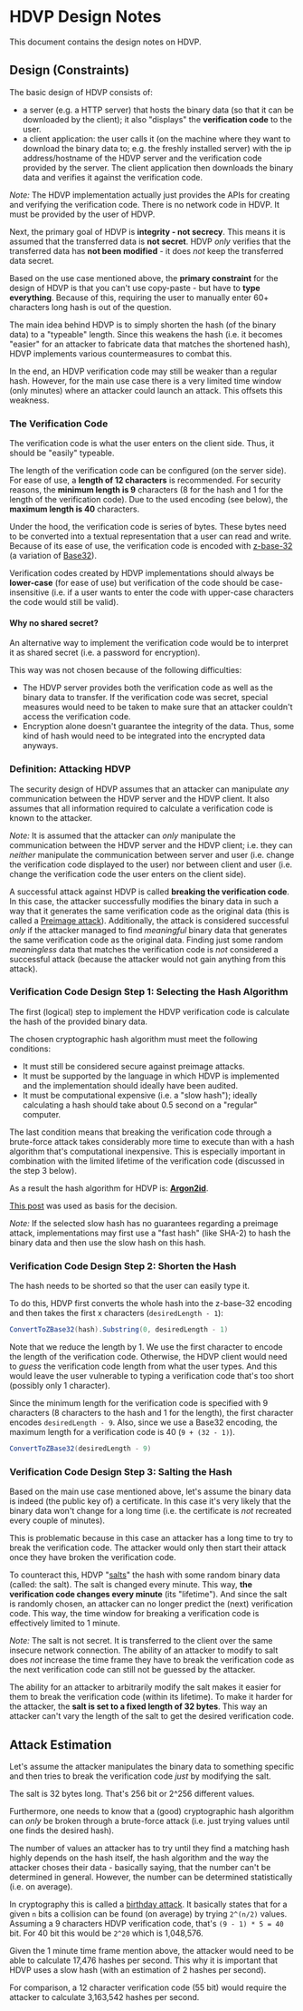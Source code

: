 # HDVP Design Notes

This document contains the design notes on HDVP.

## Design (Constraints)

The basic design of HDVP consists of:

* a server (e.g. a HTTP server) that hosts the binary data (so that it can be downloaded by the client); it also "displays" the **verification code** to the user.
* a client application: the user calls it (on the machine where they want to download the binary data to; e.g. the freshly installed server) with the ip address/hostname of the HDVP server and the verification code provided by the server. The client application then downloads the binary data and verifies it against the verification code.

*Note:* The HDVP implementation actually just provides the APIs for creating and verifying the verification code. There is no network code in HDVP. It must be provided by the user of HDVP.

Next, the primary goal of HDVP is **integrity - not secrecy**. This means it is assumed that the transferred data is **not secret**. HDVP *only* verifies that the transferred data has **not been modified** - it does *not* keep the transferred data secret.

Based on the use case mentioned above, the **primary constraint** for the design of HDVP is that you can't use copy-paste - but have to **type everything**. Because of this, requiring the user to manually enter 60+ characters long hash is out of the question.

The main idea behind HDVP is to simply shorten the hash (of the binary data) to a "typeable" length. Since this weakens the hash (i.e. it becomes "easier" for an attacker to fabricate data that matches the shortened hash), HDVP implements various countermeasures to combat this.

In the end, an HDVP verification code may still be weaker than a regular hash. However, for the main use case there is a very limited time window (only minutes) where an attacker could launch an attack. This offsets this weakness.

### The Verification Code

The verification code is what the user enters on the client side. Thus, it should be "easily" typeable.

The length of the verification code can be configured (on the server side). For ease of use, a **length of 12 characters** is recommended. For security reasons, the **minimum length is 9** characters (8 for the hash and 1 for the length of the verification code). Due to the used encoding (see below), the **maximum length is 40** characters.

Under the hood, the verification code is series of bytes. These bytes need to be converted into a textual representation that a user can read and write. Because of its ease of use, the verification code is encoded with [z-base-32](http://philzimmermann.com/docs/human-oriented-base-32-encoding.txt) (a variation of [Base32](https://en.wikipedia.org/wiki/Base32)).

Verification codes created by HDVP implementations should always be **lower-case** (for ease of use) but verification of the code should be case-insensitive (i.e. if a user wants to enter the code with upper-case characters the code would still be valid).

#### Why no shared secret?

An alternative way to implement the verification code would be to interpret it as shared secret (i.e. a password for encryption).

This way was not chosen because of the following difficulties:

* The HDVP server provides both the verification code as well as the binary data to transfer. If the verification code was secret, special measures would need to be taken to make sure that an attacker couldn't access the verification code.
* Encryption alone doesn't guarantee the integrity of the data. Thus, some kind of hash would need to be integrated into the encrypted data anyways.

### Definition: Attacking HDVP

The security design of HDVP assumes that an attacker can manipulate *any* communication between the HDVP server and the HDVP client. It also assumes that all information required to calculate a verification code is known to the attacker.

*Note:* It is assumed that the attacker can *only* manipulate the communication between the HDVP server and the HDVP client; i.e. they can *neither* manipulate the communication between server and user (i.e. change the verification code displayed to the user) nor between client and user (i.e. change the verification code the user enters on the client side).

A successful attack against HDVP is called **breaking the verification code**. In this case, the attacker successfully modifies the binary data in such a way that it generates the same verification code as the original data (this is called a [Preimage attack](https://en.wikipedia.org/wiki/Preimage_attack)). Additionally, the attack is considered successful *only* if the attacker managed to find *meaningful* binary data that generates the same verification code as the original data. Finding just some random *meaningless* data that matches the verification code is *not* considered a successful attack (because the attacker would not gain anything from this attack).

### Verification Code Design Step 1: Selecting the Hash Algorithm

The first (logical) step to implement the HDVP verification code is calculate the hash of the provided binary data.

The chosen cryptographic hash algorithm must meet the following conditions:

* It must still be considered secure against preimage attacks.
* It must be supported by the language in which HDVP is implemented and the implementation should ideally have been audited.
* It must be computational expensive (i.e. a "slow hash"); ideally calculating a hash should take about 0.5 second on a "regular" computer.

The last condition means that breaking the verification code through a brute-force attack takes considerably more time to execute than with a hash algorithm that's computational inexpensive. This is especially important in combination with the limited lifetime of the verification code (discussed in the step 3 below).

As a result the hash algorithm for HDVP is: **[Argon2id](https://en.wikipedia.org/wiki/Argon2)**.

[This post](https://security.stackexchange.com/a/216381/106930) was used as basis for the decision.

*Note:* If the selected slow hash has no guarantees regarding a preimage attack, implementations may first use a "fast hash" (like SHA-2) to hash the binary data and then use the slow hash on this hash.

### Verification Code Design Step 2: Shorten the Hash

The hash needs to be shorted so that the user can easily type it.

To do this, HDVP first converts the whole hash into the z-base-32 encoding and then takes the first x characters (`desiredLength - 1`):

```c#
ConvertToZBase32(hash).Substring(0, desiredLength - 1)
```

Note that we reduce the length by 1. We use the first character to encode the length of the verification code. Otherwise, the HDVP client would need to *guess* the verification code length from what the user types. And this would leave the user vulnerable to typing a verification code that's too short (possibly only 1 character).

Since the minimum length for the verification code is specified with 9 characters (8 characters to the hash and 1 for the length), the first character encodes `desiredLength - 9`. Also, since we use a Base32 encoding, the maximum length for a verification code is 40 (`9 + (32 - 1)`).

```c#
ConvertToZBase32(desiredLength - 9)
```

### Verification Code Design Step 3: Salting the Hash

Based on the main use case mentioned above, let's assume the binary data is indeed (the public key of) a certificate. In this case it's very likely that the binary data won't change for a long time (i.e. the certificate is *not* recreated every couple of minutes).

This is problematic because in this case an attacker has a long time to try to break the verification code. The attacker would only then start their attack once they have broken the verification code.

To counteract this, HDVP "[salts](https://en.wikipedia.org/wiki/Salt_(cryptography))" the hash with some random binary data (called: the salt). The salt is changed every minute. This way, **the verification code changes every minute** (its "lifetime"). And since the salt is randomly chosen, an attacker can no longer predict the (next) verification code. This way, the time window for breaking a verification code is effectively limited to 1 minute.

*Note:* The salt is not secret. It is transferred to the client over the same insecure network connection. The ability of an attacker to modify to salt does *not* increase the time frame they have to break the verification code as the next verification code can still not be guessed by the attacker.

The ability for an attacker to arbitrarily modify the salt makes it easier for them to break the verification code (within its lifetime). To make it harder for the attacker, the **salt is set to a fixed length of 32 bytes**. This way an attacker can't vary the length of the salt to get the desired verification code.

## Attack Estimation

Let's assume the attacker manipulates the binary data to something specific and then tries to break the verification code *just* by modifying the salt.

The salt is 32 bytes long. That's 256 bit or 2^256 different values.

Furthermore, one needs to know that a (good) cryptographic hash algorithm can *only* be broken through a brute-force attack (i.e. just trying values until one finds the desired hash).

The number of values an attacker has to try until they find a matching hash highly depends on the hash itself, the hash algorithm and the way the attacker choses their data - basically saying, that the number can't be determined in general. However, the number can be determined statistically (i.e. on average).

In cryptography this is called a [birthday attack](https://en.wikipedia.org/wiki/Birthday_attack). It basically states that for a given `n` bits a collision can be found (on average) by trying `2^(n/2)` values. Assuming a 9 characters HDVP verification code, that's `(9 - 1) * 5 = 40` bit. For 40 bit this would be `2^20` which is 1,048,576.

Given the 1 minute time frame mention above, the attacker would need to be able to calculate 17,476 hashes per second. This why it is important that HDVP uses a slow hash (with an estimation of 2 hashes per second).

For comparison, a 12 character verification code (55 bit) would require the attacker to calculate 3,163,542 hashes per second.
